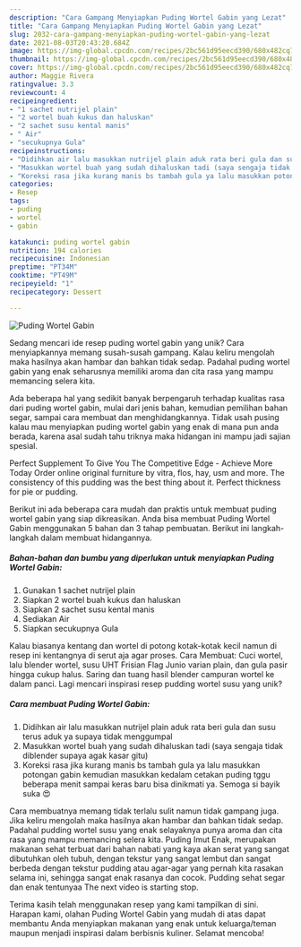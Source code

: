 ```yaml
---
description: "Cara Gampang Menyiapkan Puding Wortel Gabin yang Lezat"
title: "Cara Gampang Menyiapkan Puding Wortel Gabin yang Lezat"
slug: 2032-cara-gampang-menyiapkan-puding-wortel-gabin-yang-lezat
date: 2021-08-03T20:43:20.684Z
image: https://img-global.cpcdn.com/recipes/2bc561d95eecd390/680x482cq70/puding-wortel-gabin-foto-resep-utama.jpg
thumbnail: https://img-global.cpcdn.com/recipes/2bc561d95eecd390/680x482cq70/puding-wortel-gabin-foto-resep-utama.jpg
cover: https://img-global.cpcdn.com/recipes/2bc561d95eecd390/680x482cq70/puding-wortel-gabin-foto-resep-utama.jpg
author: Maggie Rivera
ratingvalue: 3.3
reviewcount: 4
recipeingredient:
- "1 sachet nutrijel plain"
- "2 wortel buah kukus dan haluskan"
- "2 sachet susu kental manis"
- " Air"
- "secukupnya Gula"
recipeinstructions:
- "Didihkan air lalu masukkan nutrijel plain aduk rata beri gula dan susu terus aduk ya supaya tidak menggumpal"
- "Masukkan wortel buah yang sudah dihaluskan tadi (saya sengaja tidak diblender supaya agak kasar gitu)"
- "Koreksi rasa jika kurang manis bs tambah gula ya lalu masukkan potongan gabin kemudian masukkan kedalam cetakan puding tggu beberapa menit sampai keras baru bisa dinikmati ya. Semoga si bayik suka 😍"
categories:
- Resep
tags:
- puding
- wortel
- gabin

katakunci: puding wortel gabin 
nutrition: 194 calories
recipecuisine: Indonesian
preptime: "PT34M"
cooktime: "PT49M"
recipeyield: "1"
recipecategory: Dessert

---
```



![Puding Wortel Gabin](https://img-global.cpcdn.com/recipes/2bc561d95eecd390/680x482cq70/puding-wortel-gabin-foto-resep-utama.jpg)

Sedang mencari ide resep puding wortel gabin yang unik? Cara menyiapkannya memang susah-susah gampang. Kalau keliru mengolah maka hasilnya akan hambar dan bahkan tidak sedap. Padahal puding wortel gabin yang enak seharusnya memiliki aroma dan cita rasa yang mampu memancing selera kita.

Ada beberapa hal yang sedikit banyak berpengaruh terhadap kualitas rasa dari puding wortel gabin, mulai dari jenis bahan, kemudian pemilihan bahan segar, sampai cara membuat dan menghidangkannya. Tidak usah pusing kalau mau menyiapkan puding wortel gabin yang enak di mana pun anda berada, karena asal sudah tahu triknya maka hidangan ini mampu jadi sajian spesial.

Perfect Supplement To Give You The Competitive Edge - Achieve More Today Order online original furniture by vitra, flos, hay, usm and more. The consistency of this pudding was the best thing about it. Perfect thickness for pie or pudding.


Berikut ini ada beberapa cara mudah dan praktis untuk membuat puding wortel gabin yang siap dikreasikan. Anda bisa membuat Puding Wortel Gabin menggunakan 5 bahan dan 3 tahap pembuatan. Berikut ini langkah-langkah dalam membuat hidangannya.

<!--inarticleads1-->

##### Bahan-bahan dan bumbu yang diperlukan untuk menyiapkan Puding Wortel Gabin:

1. Gunakan 1 sachet nutrijel plain
1. Siapkan 2 wortel buah kukus dan haluskan
1. Siapkan 2 sachet susu kental manis
1. Sediakan  Air
1. Siapkan secukupnya Gula


Kalau biasanya kentang dan wortel di potong kotak-kotak kecil namun di resep ini kentangnya di serut aja agar proses. Cara Membuat: Cuci wortel, lalu blender wortel, susu UHT Frisian Flag Junio varian plain, dan gula pasir hingga cukup halus. Saring dan tuang hasil blender campuran wortel ke dalam panci. Lagi mencari inspirasi resep pudding wortel susu yang unik? 

<!--inarticleads2-->

##### Cara membuat Puding Wortel Gabin:

1. Didihkan air lalu masukkan nutrijel plain aduk rata beri gula dan susu terus aduk ya supaya tidak menggumpal
1. Masukkan wortel buah yang sudah dihaluskan tadi (saya sengaja tidak diblender supaya agak kasar gitu)
1. Koreksi rasa jika kurang manis bs tambah gula ya lalu masukkan potongan gabin kemudian masukkan kedalam cetakan puding tggu beberapa menit sampai keras baru bisa dinikmati ya. Semoga si bayik suka 😍


Cara membuatnya memang tidak terlalu sulit namun tidak gampang juga. Jika keliru mengolah maka hasilnya akan hambar dan bahkan tidak sedap. Padahal pudding wortel susu yang enak selayaknya punya aroma dan cita rasa yang mampu memancing selera kita. Puding Imut Enak, merupakan makanan sehat terbuat dari bahan nabati yang kaya akan serat yang sangat dibutuhkan oleh tubuh, dengan tekstur yang sangat lembut dan sangat berbeda dengan tekstur pudding atau agar-agar yang pernah kita rasakan selama ini, sehingga sangat enak rasanya dan cocok. Pudding sehat segar dan enak tentunyaa The next video is starting stop. 

Terima kasih telah menggunakan resep yang kami tampilkan di sini. Harapan kami, olahan Puding Wortel Gabin yang mudah di atas dapat membantu Anda menyiapkan makanan yang enak untuk keluarga/teman maupun menjadi inspirasi dalam berbisnis kuliner. Selamat mencoba!
